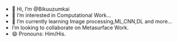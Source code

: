 - 👋 Hi, I’m @Bikuuzumkai
- 👀 I’m interested in Computational Work...
- 🌱 I’m currently learning Image processing,ML,CNN,DL and more...
- I’m looking to collaborate on Metasurface Work.
- 😄 Pronouns: Him/His.

<!---
Bikuuzumkai/Bikuuzumkai is a ✨ special ✨ repository because its `README.md` (this file) appears on your GitHub profile.
You can click the Preview link to take a look at your changes.
--->
